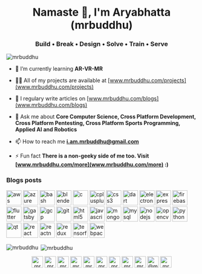 
<h1 align="center">Namaste 🙏, I'm Aryabhatta (mrbuddhu)</h1>
<h3 align="center">Build • Break • Design • Solve • Train • Serve</h3>

<p align="left"> <img src="https://komarev.com/ghpvc/?username=mrbuddhu" alt="mrbuddhu" /> </p>

- 🌱 I’m currently learning **AR-VR-MR**

- 👨‍💻 All of my projects are available at [www.mrbuddhu.com/projects](www.mrbuddhu.com/projects)

- 📝 I regulary write articles on [www.mrbuddhu.com/blogs](www.mrbuddhu.com/blogs)

- 💬 Ask me about **Core Computer Science, Cross Platform Development, Cross Platform Pentesting, Cross Platform Sports Programming, Applied AI and Robotics**

- 📫 How to reach me **i.am.mrbuddhu@gmail.com**

- ⚡ Fun fact **There is a non-geeky side of me too. Visit [www.mrbuddhu.com/more](www.mrbuddhu.com/more) :)**

### Blogs posts
<!-- BLOG-POST-LIST:START -->
<!-- BLOG-POST-LIST:END -->

<p align="left"><img src="https://devicons.github.io/devicon/devicon.git/icons/amazonwebservices/amazonwebservices-original-wordmark.svg" alt="aws" width="40" height="40"/> <img src="https://www.vectorlogo.zone/logos/microsoft_azure/microsoft_azure-icon.svg" alt="azure" width="40" height="40"/> <img src="https://www.vectorlogo.zone/logos/gnu_bash/gnu_bash-icon.svg" alt="bash" width="40" height="40"/> <img src="https://download.blender.org/branding/community/blender_community_badge_white.svg" alt="blender" width="40" height="40"/> <img src="https://devicons.github.io/devicon/devicon.git/icons/c/c-original.svg" alt="c" width="40" height="40"/> <img src="https://devicons.github.io/devicon/devicon.git/icons/cplusplus/cplusplus-original.svg" alt="cplusplus" width="40" height="40"/> <img src="https://devicons.github.io/devicon/devicon.git/icons/css3/css3-original-wordmark.svg" alt="css3" width="40" height="40"/> <img src="https://www.vectorlogo.zone/logos/dartlang/dartlang-icon.svg" alt="dart" width="40" height="40"/> <img src="https://devicons.github.io/devicon/devicon.git/icons/electron/electron-original.svg" alt="electron" width="40" height="40"/> <img src="https://devicons.github.io/devicon/devicon.git/icons/express/express-original-wordmark.svg" alt="express" width="40" height="40"/> <img src="https://www.vectorlogo.zone/logos/firebase/firebase-icon.svg" alt="firebase" width="40" height="40"/> <img src="https://www.vectorlogo.zone/logos/flutterio/flutterio-icon.svg" alt="flutter" width="40" height="40"/> <img src="https://www.vectorlogo.zone/logos/gatsbyjs/gatsbyjs-icon.svg" alt="gatsby" width="40" height="40"/> <img src="https://www.vectorlogo.zone/logos/google_cloud/google_cloud-icon.svg" alt="gcp" width="40" height="40"/> <img src="https://www.vectorlogo.zone/logos/git-scm/git-scm-icon.svg" alt="git" width="40" height="40"/> <img src="https://devicons.github.io/devicon/devicon.git/icons/html5/html5-original-wordmark.svg" alt="html5" width="40" height="40"/> <img src="https://devicons.github.io/devicon/devicon.git/icons/javascript/javascript-original.svg" alt="javascript" width="40" height="40"/> <img src="https://devicons.github.io/devicon/devicon.git/icons/mongodb/mongodb-original-wordmark.svg" alt="mongodb" width="40" height="40"/> <img src="https://devicons.github.io/devicon/devicon.git/icons/mysql/mysql-original-wordmark.svg" alt="mysql" width="40" height="40"/> <img src="https://devicons.github.io/devicon/devicon.git/icons/nodejs/nodejs-original-wordmark.svg" alt="nodejs" width="40" height="40"/> <img src="https://www.vectorlogo.zone/logos/opencv/opencv-icon.svg" alt="opencv" width="40" height="40"/> <img src="https://devicons.github.io/devicon/devicon.git/icons/python/python-original.svg" alt="python" width="40" height="40"/> <img src="https://upload.wikimedia.org/wikipedia/commons/0/0b/Qt_logo_2016.svg" alt="qt" width="40" height="40"/> <img src="https://devicons.github.io/devicon/devicon.git/icons/react/react-original-wordmark.svg" alt="react" width="40" height="40"/> <img src="https://reactnative.dev/img/header_logo.svg" alt="reactnative" width="40" height="40"/> <img src="https://devicons.github.io/devicon/devicon.git/icons/redux/redux-original.svg" alt="redux" width="40" height="40"/> <img src="https://www.vectorlogo.zone/logos/tensorflow/tensorflow-icon.svg" alt="tensorflow" width="40" height="40"/> <img src="https://devicons.github.io/devicon/devicon.git/icons/webpack/webpack-original.svg" alt="webpack" width="40" height="40"/></p>

<p><img align="left" src="https://github-readme-stats.vercel.app/api/top-langs/?username=mrbuddhu&layout=compact" alt="mrbuddhu" /></p>

<p>&nbsp;<img align="center" src="https://github-readme-stats.vercel.app/api?username=mrbuddhu&show_icons=true" alt="mrbuddhu" /></p>

<p align="center">
<a href="https://dev.to/mrbuddhu" target="blank"><img align="center" src="https://cdn.jsdelivr.net/npm/simple-icons@3.0.1/icons/dev-dot-to.svg" alt="mrbuddhu" height="30" width="30" /></a>
<a href="https://linkedin.com/in/mrbuddhu" target="blank"><img align="center" src="https://cdn.jsdelivr.net/npm/simple-icons@3.0.1/icons/linkedin.svg" alt="mrbuddhu" height="30" width="30" /></a>
<a href="https://stackoverflow.com/users/mrbuddhu" target="blank"><img align="center" src="https://cdn.jsdelivr.net/npm/simple-icons@3.0.1/icons/stackoverflow.svg" alt="mrbuddhu" height="30" width="30" /></a>
<a href="https://kaggle.com/mrbuddhu" target="blank"><img align="center" src="https://cdn.jsdelivr.net/npm/simple-icons@3.0.1/icons/kaggle.svg" alt="mrbuddhu" height="30" width="30" /></a>
<a href="https://www.youtube.com/c/mrbuddhu" target="blank"><img align="center" src="https://cdn.jsdelivr.net/npm/simple-icons@3.0.1/icons/youtube.svg" alt="mrbuddhu" height="30" width="30" /></a>
<a href="https://www.codechef.com/users/mrbuddhu" target="blank"><img align="center" src="https://cdn.jsdelivr.net/npm/simple-icons@3.1.0/icons/codechef.svg" alt="mrbuddhu" height="30" width="30" /></a>
<a href="https://www.hackerrank.com/mrbuddhu" target="blank"><img align="center" src="https://cdn.jsdelivr.net/npm/simple-icons@3.0.1/icons/hackerrank.svg" alt="mrbuddhu" height="30" width="30" /></a>
<a href="https://codeforces.com/profile/mrbuddhu" target="blank"><img align="center" src="https://cdn.jsdelivr.net/npm/simple-icons@3.0.1/icons/codeforces.svg" alt="mrbuddhu" height="30" width="30" /></a>
<a href="https://www.leetcode.com/mrbuddhu" target="blank"><img align="center" src="https://cdn.jsdelivr.net/npm/simple-icons@3.0.1/icons/leetcode.svg" alt="mrbuddhu" height="30" width="30" /></a>
<a href="https://www.hackerearth.com/@mrbuddhu" target="blank"><img align="center" src="https://cdn.jsdelivr.net/npm/simple-icons@3.0.1/icons/hackerearth.svg" alt="@mrbuddhu" height="30" width="30" /></a>
<a href="https://auth.geeksforgeeks.org/user/mrbuddhu/profile" target="blank"><img align="center" src="https://cdn.jsdelivr.net/npm/simple-icons@3.0.1/icons/geeksforgeeks.svg" alt="mrbuddhu/profile" height="30" width="30" /></a>
</p>
